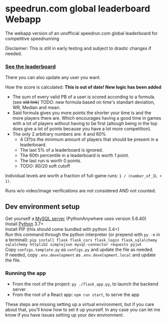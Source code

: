 # speedrun.com global leaderboard Webapp

The webapp version of an unofficial speedrun.com global leaderboard for competitive speedrunning

Disclaimer: This is still in early testing and subject to drastic changes if needed.

### **[See the leaderboard](https://avasam.pythonanywhere.com/)**

There you can also update any user you want.

How the score is calculated: **This is out of date! New logic has been added**

- The sum of every valid PB of a user is scored according to a formula. (see ~~old link~~) TODO: new formula based on time's standart deviation, WR, Median and mean.  
- Said formula gives you more points the shorter your time is and the more players there are. Which encourages having a good time in games with a lot of players without having to be first (altough being in the top does give a lot of points because you have a lot more competition).
- The only 2 arbitrary numbers are: 4 and 60%
  - 4 (3?)is the minimum amount of players that should be present in a leaderboard.
  - The last 5% of a leaderboard is ignored.
  - The 60th percentile in a leaderboard is worth 1 point.
  - The last run is worth 0 points.
  - TODO: 80/20 soft cutoff

Individual levels are worth a fraction of full-game runs: `1 / (number_of_IL + 1)`.

Runs w/o video/image verifications are not considered AND not counted.

## Dev environment setup

Get yourself a [MySQL server](https://dev.mysql.com/downloads/mysql/) (PythonAnywhere uses version 5.6.40)  
Install [Python](https://www.python.org/downloads/) 3.7+  
Install PIP (this should come bundled with python 3.4+)  
Run this command through the python interpreter (or prepend with `py -m` in a terminal): `pip install flask flask_cors flask_login flask_sqlalchemy sqlalchemy httplib2 simplejson mysql-connector requests pyjwt`  
Copy `configs.template.py` as `configs.py` and update the file as needed.  
If needed, copy `.env.development` as `.env.development.local` and update the file.  

### Running the app

- From the root of the project: `py ./flask_app.py`, to launch the backend server
- From the root of a React app: `npm run start`, to serve the app  

These steps are missing setting up a virtual environment, but if you care about that, you'll know how to set it up yourself. In any case you can let me know if you have issues setting up your dev environment.
